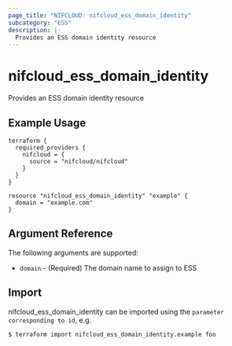 ```yaml
---
page_title: "NIFCLOUD: nifcloud_ess_domain_identity"
subcategory: "ESS"
description: |-
  Provides an ESS domain identity resource
---
```


# nifcloud_ess_domain_identity

Provides an ESS domain identity resource

## Example Usage

```hcl
terraform {
  required_providers {
    nifcloud = {
      source = "nifcloud/nifcloud"
    }
  }
}

resource "nifcloud_ess_domain_identity" "example" {
  domain = "example.com"
}
```

## Argument Reference

The following arguments are supported:


* `domain` - (Required) The domain name to assign to ESS


## Import

nifcloud_ess_domain_identity can be imported using the `parameter corresponding to id`, e.g.

```
$ terraform import nifcloud_ess_domain_identity.example foo
```
